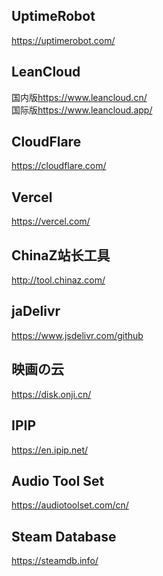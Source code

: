 <h2>UptimeRobot</h2>
<a href="https://uptimerobot.com/">https://uptimerobot.com/</a>
<h2>LeanCloud</h2>
国内版<a href="https://www.leancloud.cn/">https://www.leancloud.cn/</a><br />
国际版<a href="https://www.leancloud.app/">https://www.leancloud.app/</a>
<h2>CloudFlare</h2>
<a href="https://cloudflare.com/">https://cloudflare.com/</a>
<h2>Vercel</h2>
<a href="https://vercel.com/">https://vercel.com/</a>
<h2>ChinaZ站长工具</h2>
<a href="http://tool.chinaz.com/">http://tool.chinaz.com/</a>
<h2>jaDelivr</h2>
<a href="https://www.jsdelivr.com/github">https://www.jsdelivr.com/github</a>
<h2>映画の云</h2>
<a href="https://disk.onji.cn/">https://disk.onji.cn/</a>
<h2>IPIP</h2>
<a href="https://en.ipip.net/">https://en.ipip.net/</a>
<h2>Audio Tool Set</h2>
<a href="https://audiotoolset.com/cn/">https://audiotoolset.com/cn/</a>
<h2>Steam Database</h2>
<a href="https://steamdb.info/">https://steamdb.info/</a>